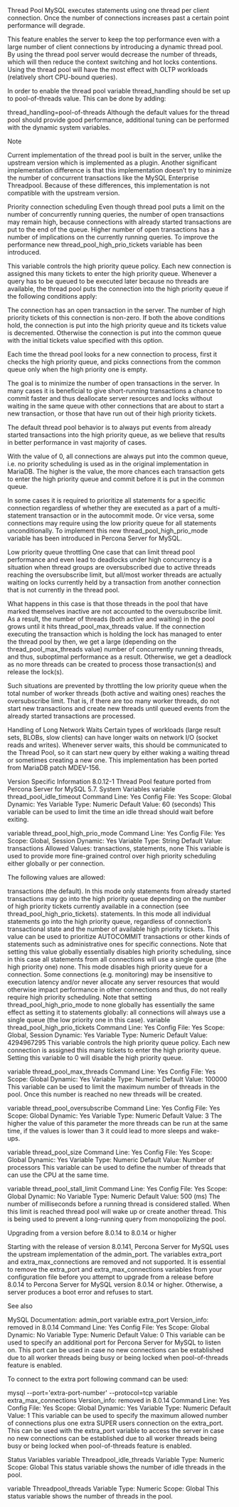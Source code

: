 Thread Pool
MySQL executes statements using one thread per client connection. Once the number of connections increases past a certain point performance will degrade.

This feature enables the server to keep the top performance even with a large number of client connections by introducing a dynamic thread pool. By using the thread pool server would decrease the number of threads, which will then reduce the context switching and hot locks contentions. Using the thread pool will have the most effect with OLTP workloads (relatively short CPU-bound queries).

In order to enable the thread pool variable thread_handling should be set up to pool-of-threads value. This can be done by adding:

thread_handling=pool-of-threads
Although the default values for the thread pool should provide good performance, additional tuning can be performed with the dynamic system variables.

Note

Current implementation of the thread pool is built in the server, unlike the upstream version which is implemented as a plugin. Another significant implementation difference is that this implementation doesn’t try to minimize the number of concurrent transactions like the MySQL Enterprise Threadpool. Because of these differences, this implementation is not compatible with the upstream version.

Priority connection scheduling
Even though thread pool puts a limit on the number of concurrently running queries, the number of open transactions may remain high, because connections with already started transactions are put to the end of the queue. Higher number of open transactions has a number of implications on the currently running queries. To improve the performance new thread_pool_high_prio_tickets variable has been introduced.

This variable controls the high priority queue policy. Each new connection is assigned this many tickets to enter the high priority queue. Whenever a query has to be queued to be executed later because no threads are available, the thread pool puts the connection into the high priority queue if the following conditions apply:

The connection has an open transaction in the server.
The number of high priority tickets of this connection is non-zero.
If both the above conditions hold, the connection is put into the high priority queue and its tickets value is decremented. Otherwise the connection is put into the common queue with the initial tickets value specified with this option.

Each time the thread pool looks for a new connection to process, first it checks the high priority queue, and picks connections from the common queue only when the high priority one is empty.

The goal is to minimize the number of open transactions in the server. In many cases it is beneficial to give short-running transactions a chance to commit faster and thus deallocate server resources and locks without waiting in the same queue with other connections that are about to start a new transaction, or those that have run out of their high priority tickets.

The default thread pool behavior is to always put events from already started transactions into the high priority queue, as we believe that results in better performance in vast majority of cases.

With the value of 0, all connections are always put into the common queue, i.e. no priority scheduling is used as in the original implementation in MariaDB. The higher is the value, the more chances each transaction gets to enter the high priority queue and commit before it is put in the common queue.

In some cases it is required to prioritize all statements for a specific connection regardless of whether they are executed as a part of a multi-statement transaction or in the autocommit mode. Or vice versa, some connections may require using the low priority queue for all statements unconditionally. To implement this new thread_pool_high_prio_mode variable has been introduced in Percona Server for MySQL.

Low priority queue throttling
One case that can limit thread pool performance and even lead to deadlocks under high concurrency is a situation when thread groups are oversubscribed due to active threads reaching the oversubscribe limit, but all/most worker threads are actually waiting on locks currently held by a transaction from another connection that is not currently in the thread pool.

What happens in this case is that those threads in the pool that have marked themselves inactive are not accounted to the oversubscribe limit. As a result, the number of threads (both active and waiting) in the pool grows until it hits thread_pool_max_threads value. If the connection executing the transaction which is holding the lock has managed to enter the thread pool by then, we get a large (depending on the thread_pool_max_threads value) number of concurrently running threads, and thus, suboptimal performance as a result. Otherwise, we get a deadlock as no more threads can be created to process those transaction(s) and release the lock(s).

Such situations are prevented by throttling the low priority queue when the total number of worker threads (both active and waiting ones) reaches the oversubscribe limit. That is, if there are too many worker threads, do not start new transactions and create new threads until queued events from the already started transactions are processed.

Handling of Long Network Waits
Certain types of workloads (large result sets, BLOBs, slow clients) can have longer waits on network I/O (socket reads and writes). Whenever server waits, this should be communicated to the Thread Pool, so it can start new query by either waking a waiting thread or sometimes creating a new one. This implementation has been ported from MariaDB patch MDEV-156.

Version Specific Information
8.0.12-1
Thread Pool feature ported from Percona Server for MySQL 5.7.
System Variables
variable thread_pool_idle_timeout
Command Line:	Yes
Config File:	Yes
Scope:	Global
Dynamic:	Yes
Variable Type:	Numeric
Default Value:	60 (seconds)
This variable can be used to limit the time an idle thread should wait before exiting.

variable thread_pool_high_prio_mode
Command Line:	Yes
Config File:	Yes
Scope:	Global, Session
Dynamic:	Yes
Variable Type:	String
Default Value:	transactions
Allowed Values:	transactions, statements, none
This variable is used to provide more fine-grained control over high priority scheduling either globally or per connection.

The following values are allowed:

transactions (the default). In this mode only statements from already started transactions may go into the high priority queue depending on the number of high priority tickets currently available in a connection (see thread_pool_high_prio_tickets).
statements. In this mode all individual statements go into the high priority queue, regardless of connection’s transactional state and the number of available high priority tickets. This value can be used to prioritize AUTOCOMMIT transactions or other kinds of statements such as administrative ones for specific connections. Note that setting this value globally essentially disables high priority scheduling, since in this case all statements from all connections will use a single queue (the high priority one)
none. This mode disables high priority queue for a connection. Some connections (e.g. monitoring) may be insensitive to execution latency and/or never allocate any server resources that would otherwise impact performance in other connections and thus, do not really require high priority scheduling. Note that setting thread_pool_high_prio_mode to none globally has essentially the same effect as setting it to statements globally: all connections will always use a single queue (the low priority one in this case).
variable thread_pool_high_prio_tickets
Command Line:	Yes
Config File:	Yes
Scope:	Global, Session
Dynamic:	Yes
Variable Type:	Numeric
Default Value:	4294967295
This variable controls the high priority queue policy. Each new connection is assigned this many tickets to enter the high priority queue. Setting this variable to 0 will disable the high priority queue.

variable thread_pool_max_threads
Command Line:	Yes
Config File:	Yes
Scope:	Global
Dynamic:	Yes
Variable Type:	Numeric
Default Value:	100000
This variable can be used to limit the maximum number of threads in the pool. Once this number is reached no new threads will be created.

variable thread_pool_oversubscribe
Command Line:	Yes
Config File:	Yes
Scope:	Global
Dynamic:	Yes
Variable Type:	Numeric
Default Value:	3
The higher the value of this parameter the more threads can be run at the same time, if the values is lower than 3 it could lead to more sleeps and wake-ups.

variable thread_pool_size
Command Line:	Yes
Config File:	Yes
Scope:	Global
Dynamic:	Yes
Variable Type:	Numeric
Default Value:	Number of processors
This variable can be used to define the number of threads that can use the CPU at the same time.

variable thread_pool_stall_limit
Command Line:	Yes
Config File:	Yes
Scope:	Global
Dynamic:	No
Variable Type:	Numeric
Default Value:	500 (ms)
The number of milliseconds before a running thread is considered stalled. When this limit is reached thread pool will wake up or create another thread. This is being used to prevent a long-running query from monopolizing the pool.

Upgrading from a version before 8.0.14 to 8.0.14 or higher

Starting with the release of version 8.0.141, Percona Server for MySQL uses the upstream implementation of the admin_port. The variables extra_port and extra_max_connections are removed and not supported. It is essential to remove the extra_port and extra_max_connections variables from your configuration file before you attempt to upgrade from a release before 8.0.14 to Percona Server for MySQL version 8.0.14 or higher. Otherwise, a server produces a boot error and refuses to start.

See also

MySQL Documentation:
admin_port
variable extra_port
Version_info:	removed in 8.0.14
Command Line:	Yes
Config File:	Yes
Scope:	Global
Dynamic:	No
Variable Type:	Numeric
Default Value:	0
This variable can be used to specify an additional port for Percona Server for MySQL to listen on. This port can be used in case no new connections can be established due to all worker threads being busy or being locked when pool-of-threads feature is enabled.

To connect to the extra port following command can be used:

mysql --port='extra-port-number' --protocol=tcp
variable extra_max_connections
Version_info:	removed in 8.0.14
Command Line:	Yes
Config File:	Yes
Scope:	Global
Dynamic:	Yes
Variable Type:	Numeric
Default Value:	1
This variable can be used to specify the maximum allowed number of connections plus one extra SUPER users connection on the extra_port. This can be used with the extra_port variable to access the server in case no new connections can be established due to all worker threads being busy or being locked when pool-of-threads feature is enabled.

Status Variables
variable Threadpool_idle_threads
Variable Type:	Numeric
Scope:	Global
This status variable shows the number of idle threads in the pool.

variable Threadpool_threads
Variable Type:	Numeric
Scope:	Global
This status variable shows the number of threads in the pool.
